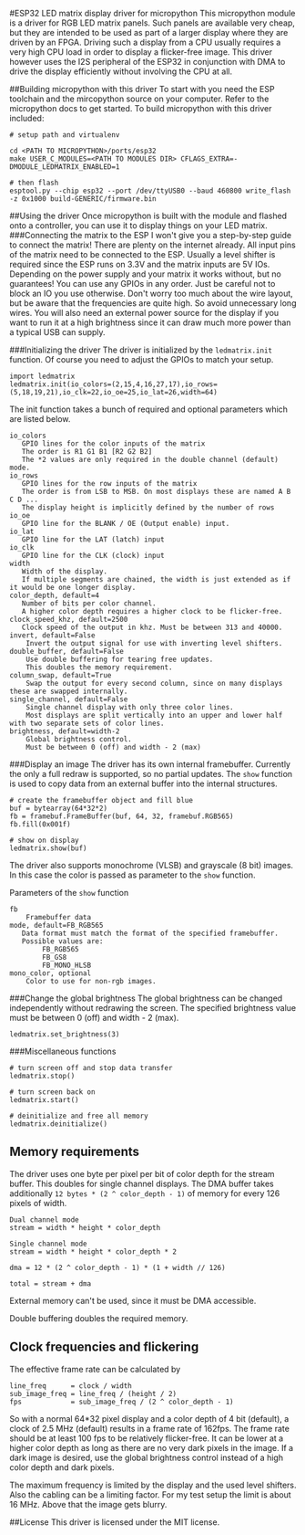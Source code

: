 #ESP32 LED matrix display driver for micropython
This micropython module is a driver for RGB LED matrix panels. Such panels are available very cheap, but they are intended to be used as part of a larger display where they are driven by an FPGA. Driving such a display from a CPU usually requires a very high CPU load in order to display a flicker-free image. This driver however uses the I2S peripheral of the ESP32 in conjunction with DMA to drive the display efficiently without involving the CPU at all.

##Building micropython with this driver
To start with you need the ESP toolchain and the mircopython source on your computer. Refer to the micropython docs to get started.
To build micropython with this driver included:
```
# setup path and virtualenv

cd <PATH TO MICROPYTHON>/ports/esp32
make USER_C_MODULES=<PATH TO MODULES DIR> CFLAGS_EXTRA=-DMODULE_LEDMATRIX_ENABLED=1

# then flash
esptool.py --chip esp32 --port /dev/ttyUSB0 --baud 460800 write_flash -z 0x1000 build-GENERIC/firmware.bin
```
##Using the driver
Once micropython is built with the module and flashed onto a controller, you can use it to display things on your LED matrix.
###Connecting the matrix to the ESP
I won't give you a step-by-step guide to connect the matrix! There are plenty on the internet already. All input pins of the matrix need to be connected to the ESP. Usually a level shifter is required since the ESP runs on 3.3V and the matrix inputs are 5V IOs. Depending on the power supply and your matrix it works without, but no guarantees! You can use any GPIOs in any order. Just be careful not to block an IO you use otherwise. 
Don't worry too much about the wire layout, but be aware that the frequencies are quite high. So avoid unnecessary long wires. You will also need an external power source for the display if you want to run it at a high brightness since it can draw much more power than a typical USB can supply.

###Initializing the driver
The driver is initialized by the `ledmatrix.init` function. Of course you need to adjust the GPIOs to match your setup.
```
import ledmatrix
ledmatrix.init(io_colors=(2,15,4,16,27,17),io_rows=(5,18,19,21),io_clk=22,io_oe=25,io_lat=26,width=64)
```

The init function takes a bunch of required and optional parameters which are listed below.
```
io_colors
   GPIO lines for the color inputs of the matrix
   The order is R1 G1 B1 [R2 G2 B2]
   The *2 values are only required in the double channel (default) mode.
io_rows
   GPIO lines for the row inputs of the matrix
   The order is from LSB to MSB. On most displays these are named A B C D ...
   The display height is implicitly defined by the number of rows
io_oe
   GPIO line for the BLANK / OE (Output enable) input.
io_lat
   GPIO line for the LAT (latch) input
io_clk
   GPIO line for the CLK (clock) input
width
   Width of the display.
   If multiple segments are chained, the width is just extended as if it would be one longer display.
color_depth, default=4
   Number of bits per color channel.
   A higher color depth requires a higher clock to be flicker-free.
clock_speed_khz, default=2500
   Clock speed of the output in khz. Must be between 313 and 40000.
invert, default=False
    Invert the output signal for use with inverting level shifters.
double_buffer, default=False
    Use double buffering for tearing free updates.
    This doubles the memory requirement.
column_swap, default=True
    Swap the output for every second column, since on many displays these are swapped internally.
single_channel, default=False
    Single channel display with only three color lines.
    Most displays are split vertically into an upper and lower half with two separate sets of color lines.
brightness, default=width-2
    Global brightness control.
    Must be between 0 (off) and width - 2 (max)
```

###Display an image
The driver has its own internal framebuffer. Currently the only a full redraw is supported, so no partial updates. The `show` function is used to copy data from an external buffer into the internal structures.
```
# create the framebuffer object and fill blue
buf = bytearray(64*32*2)
fb = framebuf.FrameBuffer(buf, 64, 32, framebuf.RGB565)
fb.fill(0x001f)

# show on display
ledmatrix.show(buf)
```
The driver also supports monochrome (VLSB) and grayscale (8 bit) images. In this case the color is passed as parameter to the `show` function.

Parameters of the `show` function
```
fb
    Framebuffer data
mode, default=FB_RGB565
   Data format must match the format of the specified framebuffer.
   Possible values are:
        FB_RGB565
        FB_GS8
        FB_MONO_HLSB
mono_color, optional
    Color to use for non-rgb images.
```

###Change the global brightness
The global brightness can be changed independently without redrawing the screen. The specified brightness value must be between 0 (off) and width - 2 (max).
```
ledmatrix.set_brightness(3)
```

###Miscellaneous functions
```
# turn screen off and stop data transfer
ledmatrix.stop()

# turn screen back on
ledmatrix.start()

# deinitialize and free all memory
ledmatrix.deinitialize()
```

## Memory requirements
The driver uses one byte per pixel per bit of color depth for the stream buffer. This doubles for single channel displays. The DMA buffer takes additionally `12 bytes * (2 ^ color_depth - 1)` of memory for every 126 pixels of width.
```
Dual channel mode
stream = width * height * color_depth

Single channel mode
stream = width * height * color_depth * 2

dma = 12 * (2 ^ color_depth - 1) * (1 + width // 126)

total = stream + dma

```

External memory can't be used, since it must be DMA accessible.

Double buffering doubles the required memory.

## Clock frequencies and flickering
The effective frame rate can be calculated by
```
line_freq      = clock / width
sub_image_freq = line_freq / (height / 2)
fps            = sub_image_freq / (2 ^ color_depth - 1)
```
So with a normal 64*32 pixel display and a color depth of 4 bit (default), a clock of 2.5 MHz (default) results in a frame rate of 162fps. The frame rate should be at least 100 fps to be relatively flicker-free. It can be lower at a higher color depth as long as there are no very dark pixels in the image. If a dark image is desired, use the global brightness control instead of a high color depth and dark pixels.

The maximum frequency is limited by the display and the used level shifters. Also the cabling can be a limiting factor. For my test setup the limit is about 16 MHz. Above that the image gets blurry. 

##License
This driver is licensed under the MIT license.
